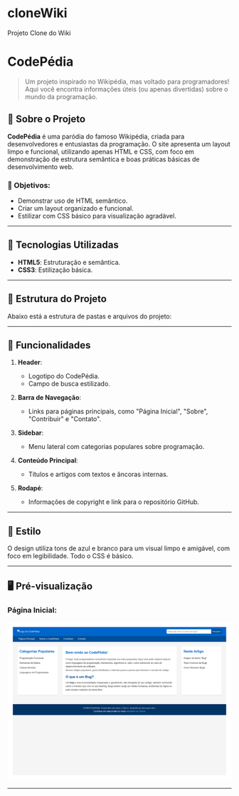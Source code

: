 # cloneWiki
Projeto Clone do Wiki

# CodePédia

> Um projeto inspirado no Wikipédia, mas voltado para programadores! Aqui você encontra informações úteis (ou apenas divertidas) sobre o mundo da programação.

## 📖 Sobre o Projeto

**CodePédia** é uma paródia do famoso Wikipédia, criada para desenvolvedores e entusiastas da programação. O site apresenta um layout limpo e funcional, utilizando apenas HTML e CSS, com foco em demonstração de estrutura semântica e boas práticas básicas de desenvolvimento web.

### 🎯 Objetivos:
- Demonstrar uso de HTML semântico.
- Criar um layout organizado e funcional.
- Estilizar com CSS básico para visualização agradável.

---

## 🚀 Tecnologias Utilizadas

- **HTML5**: Estruturação e semântica.
- **CSS3**: Estilização básica.

---

## 📂 Estrutura do Projeto

Abaixo está a estrutura de pastas e arquivos do projeto:


---

## 🌟 Funcionalidades

1. **Header**:
   - Logotipo do CodePédia.
   - Campo de busca estilizado.
   
2. **Barra de Navegação**:
   - Links para páginas principais, como "Página Inicial", "Sobre", "Contribuir" e "Contato".

3. **Sidebar**:
   - Menu lateral com categorias populares sobre programação.

4. **Conteúdo Principal**:
   - Títulos e artigos com textos e âncoras internas.

5. **Rodapé**:
   - Informações de copyright e link para o repositório GitHub.

---

## 🎨 Estilo

O design utiliza tons de azul e branco para um visual limpo e amigável, com foco em legibilidade. Todo o CSS é básico.

---

## 🖥️ Pré-visualização

### Página Inicial:
![Preview](assets/images/codepedia-preview.png)

---

